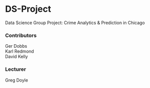 # DS-Project
Data Science Group Project: Crime Analytics &amp; Prediction  in Chicago

### Contributors 
Ger Dobbs 	  
Karl Redmond 	         
David Kelly  

### Lecturer
Greg Doyle 	


